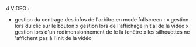 d 
VIDEO :
- gestion du centrage des infos de l'arbitre en mode fullscreen :
    x gestion lors du clic sur le bouton
    x gestion lors de l'affichage initial de la vidéo
    x gestion lors d'un redimensionnement de le la fenêtre 
x les silhouettes ne 'affichent pas à l'init de la vidéo

